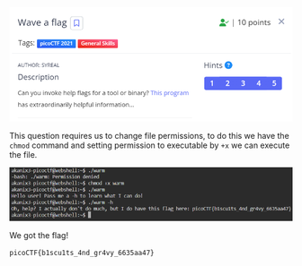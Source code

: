 ![desc](files/desc.png)

This question requires us to change file permissions, to do this we have the ```chmod``` command and setting permission to executable by ```+x``` we can execute the file. 

![warm](files/warm.png)

We got the flag!

```
picoCTF{b1scu1ts_4nd_gr4vy_6635aa47}
```